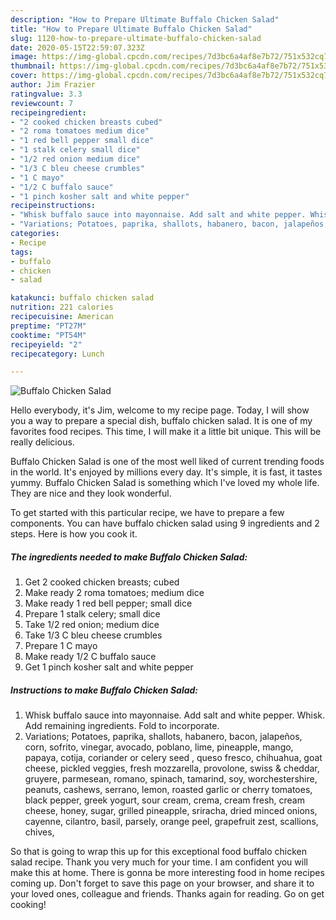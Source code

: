 ```yaml
---
description: "How to Prepare Ultimate Buffalo Chicken Salad"
title: "How to Prepare Ultimate Buffalo Chicken Salad"
slug: 1120-how-to-prepare-ultimate-buffalo-chicken-salad
date: 2020-05-15T22:59:07.323Z
image: https://img-global.cpcdn.com/recipes/7d3bc6a4af8e7b72/751x532cq70/buffalo-chicken-salad-recipe-main-photo.jpg
thumbnail: https://img-global.cpcdn.com/recipes/7d3bc6a4af8e7b72/751x532cq70/buffalo-chicken-salad-recipe-main-photo.jpg
cover: https://img-global.cpcdn.com/recipes/7d3bc6a4af8e7b72/751x532cq70/buffalo-chicken-salad-recipe-main-photo.jpg
author: Jim Frazier
ratingvalue: 3.3
reviewcount: 7
recipeingredient:
- "2 cooked chicken breasts cubed"
- "2 roma tomatoes medium dice"
- "1 red bell pepper small dice"
- "1 stalk celery small dice"
- "1/2 red onion medium dice"
- "1/3 C bleu cheese crumbles"
- "1 C mayo"
- "1/2 C buffalo sauce"
- "1 pinch kosher salt and white pepper"
recipeinstructions:
- "Whisk buffalo sauce into mayonnaise. Add salt and white pepper. Whisk. Add remaining ingredients. Fold to incorporate."
- "Variations; Potatoes, paprika, shallots, habanero, bacon, jalapeños, corn, sofrito, vinegar, avocado, poblano, lime, pineapple, mango, papaya, cotija, coriander or celery seed , queso fresco, chihuahua, goat cheese, pickled veggies, fresh mozzarella, provolone, swiss &amp; cheddar, gruyere, parmesean, romano, spinach, tamarind, soy, worchestershire, peanuts, cashews, serrano, lemon, roasted garlic or cherry tomatoes, black pepper, greek yogurt, sour cream, crema, cream fresh, cream cheese, honey, sugar, grilled pineapple, sriracha, dried minced onions, cayenne, cilantro, basil, parsely, orange peel, grapefruit zest, scallions, chives,"
categories:
- Recipe
tags:
- buffalo
- chicken
- salad

katakunci: buffalo chicken salad 
nutrition: 221 calories
recipecuisine: American
preptime: "PT27M"
cooktime: "PT54M"
recipeyield: "2"
recipecategory: Lunch

---
```



![Buffalo Chicken Salad](https://img-global.cpcdn.com/recipes/7d3bc6a4af8e7b72/751x532cq70/buffalo-chicken-salad-recipe-main-photo.jpg)

Hello everybody, it's Jim, welcome to my recipe page. Today, I will show you a way to prepare a special dish, buffalo chicken salad. It is one of my favorites food recipes. This time, I will make it a little bit unique. This will be really delicious.



Buffalo Chicken Salad is one of the most well liked of current trending foods in the world. It's enjoyed by millions every day. It's simple, it is fast, it tastes yummy. Buffalo Chicken Salad is something which I've loved my whole life. They are nice and they look wonderful.


To get started with this particular recipe, we have to prepare a few components. You can have buffalo chicken salad using 9 ingredients and 2 steps. Here is how you cook it.

<!--inarticleads1-->

##### The ingredients needed to make Buffalo Chicken Salad:

1. Get 2 cooked chicken breasts; cubed
1. Make ready 2 roma tomatoes; medium dice
1. Make ready 1 red bell pepper; small dice
1. Prepare 1 stalk celery; small dice
1. Take 1/2 red onion; medium dice
1. Take 1/3 C bleu cheese crumbles
1. Prepare 1 C mayo
1. Make ready 1/2 C buffalo sauce
1. Get 1 pinch kosher salt and white pepper




<!--inarticleads2-->

##### Instructions to make Buffalo Chicken Salad:

1. Whisk buffalo sauce into mayonnaise. Add salt and white pepper. Whisk. Add remaining ingredients. Fold to incorporate.
1. Variations; Potatoes, paprika, shallots, habanero, bacon, jalapeños, corn, sofrito, vinegar, avocado, poblano, lime, pineapple, mango, papaya, cotija, coriander or celery seed , queso fresco, chihuahua, goat cheese, pickled veggies, fresh mozzarella, provolone, swiss &amp; cheddar, gruyere, parmesean, romano, spinach, tamarind, soy, worchestershire, peanuts, cashews, serrano, lemon, roasted garlic or cherry tomatoes, black pepper, greek yogurt, sour cream, crema, cream fresh, cream cheese, honey, sugar, grilled pineapple, sriracha, dried minced onions, cayenne, cilantro, basil, parsely, orange peel, grapefruit zest, scallions, chives,




So that is going to wrap this up for this exceptional food buffalo chicken salad recipe. Thank you very much for your time. I am confident you will make this at home. There is gonna be more interesting food in home recipes coming up. Don't forget to save this page on your browser, and share it to your loved ones, colleague and friends. Thanks again for reading. Go on get cooking!
